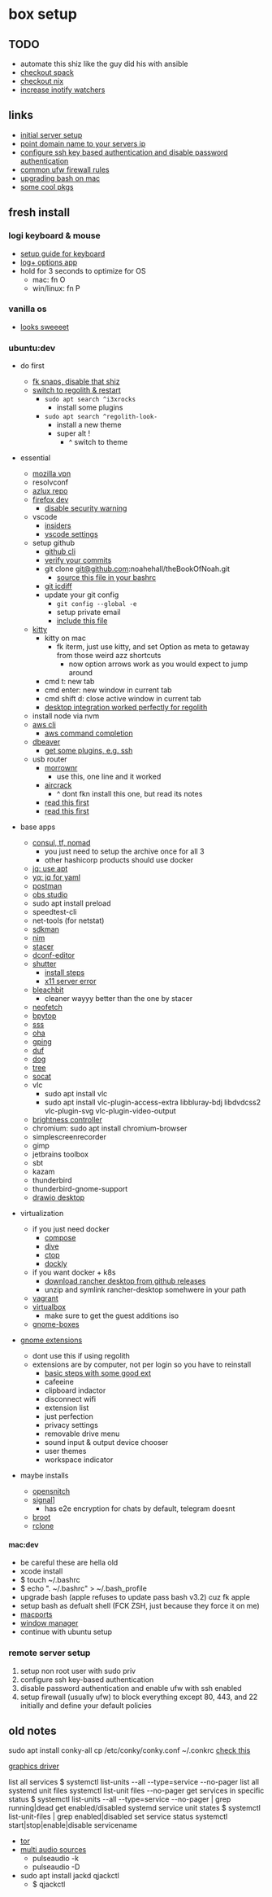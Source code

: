 # box setup

## TODO

- automate this shiz like the guy did his with ansible
- [checkout spack](https://spack-tutorial.readthedocs.io/en/latest/)
- [checkout nix](https://nixos.org/)
- [increase inotify watchers](https://dev.to/rubiin/ubuntu-increase-inotify-watcher-file-watch-limit-kf4)

## links

- [initial server setup](https://www.digitalocean.com/community/tutorials/initial-server-setup-with-ubuntu-16-04)
- [point domain name to your servers ip](https://www.digitalocean.com/community/tutorials/how-to-set-up-a-host-name-with-digitalocean)
- [configure ssh key based authentication and disable password authentication](https://www.digitalocean.com/community/tutorials/how-to-configure-ssh-key-based-authentication-on-a-linux-server)
- [common ufw firewall rules](https://www.digitalocean.com/community/tutorials/ufw-essentials-common-firewall-rules-and-commands)
- [upgrading bash on mac](https://itnext.io/upgrading-bash-on-macos-7138bd1066ba)
- [some cool pkgs](http://packages.azlux.fr/)

## fresh install

### logi keyboard & mouse

- [setup guide for keyboard](https://www.logitech.com/en-us/setup/mxsetup.html)
- [log+ options app](https://www.logitech.com/en-us/software/logi-options-plus.html)
- hold for 3 seconds to optimize for OS
  - mac: fn O
  - win/linux: fn P

### vanilla os

- [looks sweeeet](https://vanillaos.org/)

### ubuntu:dev

- do first

  - [fk snaps, disable that shiz](https://www.simplified.guide/ubuntu/remove-snapd)
  - [switch to regolith & restart](https://regolith-desktop.com/)
    - `sudo apt search ^i3xrocks`
      - install some plugins
    - `sudo apt search ^regolith-look-`
      - install a new theme
      - super alt !
        - ^ switch to theme

- essential
  - [mozilla vpn](https://support.mozilla.org/en-US/kb/how-install-mozilla-vpn-linux-computer)
  - resolvconf
  - [azlux repo](https://packages.azlux.fr/)
  - [firefox dev](https://www.mozilla.org/en-US/firefox/developer/)
    - [disable security warning](https://medium.com/volosoft/how-to-disable-firefox-warning-potential-security-risk-ahead-f081fbf81a4f)
  - vscode
    - [insiders](https://code.visualstudio.com/insiders/)
    - [vscode settings](https://gist.github.com/noahehall/71451b778136a553e785868c37c7e9a0)
  - setup github
    - [github cli](https://github.com/cli/cli/blob/trunk/docs/install_linux.md)
    - [verify your commits](https://docs.github.com/en/authentication/managing-commit-signature-verification)
    - git clone git@github.com:noahehall/theBookOfNoah.git
      - [source this file in your bashrc](linux/_sourceme_.sh)
    - [git icdiff](https://github.com/jeffkaufman/icdiff)
    - update your git config
      - `git config --global -e`
      - setup private email
      - [include this file](linux/.gitconfig)
  - [kitty](https://sw.kovidgoyal.net/kitty/overview/#tabs-and-windows)
    - kitty on mac
      - fk iterm, just use kitty, and set Option as meta to getaway from those weird azz shortcuts
        - now option arrows work as you would expect to jump around
    - cmd t: new tab
    - cmd enter: new window in current tab
    - cmd shift d: close active window in current tab
    - [desktop integration worked perfectly for regolith](https://sw.kovidgoyal.net/kitty/binary/#desktop-integration-on-linux)
  - install node via nvm
  - [aws cli](https://docs.aws.amazon.com/cli/latest/userguide/cli-chap-getting-started.html#cliv2-linux-install)
    - [aws command completion](https://docs.aws.amazon.com/cli/latest/userguide/cli-configure-completion.html)
  - [dbeaver](https://dbeaver.io/download/?start&os=linux&arch=x86_64&dist=deb)
    - [get some plugins, e.g. ssh](https://dbeaver.com/docs/wiki/Optional-extensions)
  - usb router
    - [morrownr](https://github.com/morrownr/8814au)
      - use this, one line and it worked
    - [aircrack](https://github.com/aircrack-ng/rtl8814au)
      - ^ dont fkn install this one, but read its notes
    - [read this first](https://docs.alfa.com.tw/Support/Linux/RTL8814AU/#ubuntu)
    - [read this first](https://miloserdov.org/?p=5493)
- base apps
  - [consul, tf, nomad](https://developer.hashicorp.com/consul/downloads)
    - you just need to setup the archive once for all 3
    - other hashicorp products should use docker
  - [jq: use apt](https://stedolan.github.io/jq/)
  - [yq: jq for yaml](https://github.com/mikefarah/yq)
  - [postman](https://www.postman.com/downloads/)
  - [obs studio](https://obsproject.com/wiki/install-instructions#ubuntumint-installation)
  - sudo apt install preload
  - speedtest-cli
  - net-tools (for netstat)
  - [sdkman](https://sdkman.io/install)
  - [nim](https://nim-lang.org/install_unix.html)
  - [stacer](https://github.com/oguzhaninan/Stacer)
  - [dconf-editor](https://wiki.gnome.org/Apps/DconfEditor)
  - [shutter](https://shutter-project.org/)
    - [install steps](https://launchpad.net/~shutter/+archive/ubuntu/ppa)
    - [x11 server error](https://askubuntu.com/questions/1353360/ubuntu-21-04-shutter-did-not-work-without-x11-server)
  - [bleachbit](https://www.bleachbit.org/features)
    - cleaner wayyy better than the one by stacer
  - [neofetch](https://github.com/dylanaraps/neofetch)
  - [bpytop](https://github.com/aristocratos/bpytop)
  - [sss](https://github.com/azlux/gnos-sockets)
  - [oha](https://github.com/hatoo/oha)
  - [gping](https://github.com/orf/gping)
  - [duf](https://github.com/muesli/duf)
  - [dog](https://github.com/ogham/dog)
  - [tree](https://www.geeksforgeeks.org/tree-command-unixlinux/)
  - [socat](https://www.redhat.com/sysadmin/getting-started-socat)
  - vlc
    - sudo apt install vlc
    - sudo apt install vlc-plugin-access-extra libbluray-bdj libdvdcss2 vlc-plugin-svg vlc-plugin-video-output
  - [brightness controller](https://techstoriesindia.blogspot.com/2020/05/reduce-external-monitor-brightness-ubuntu-linssux.html)
  - chromium: sudo apt install chromium-browser
  - simplescreenrecorder
  - gimp
  - jetbrains toolbox
  - sbt
  - kazam
  - thunderbird
  - thunderbird-gnome-support
  - [drawio desktop](https://github.com/jgraph/drawio-desktop/releases)
- virtualization
  - if you just need docker
    - [compose](https://docs.docker.com/compose/install/)
    - [dive](https://github.com/wagoodman/dive)
    - [ctop](https://github.com/bcicen/ctop)
    - [dockly](https://github.com/lirantal/dockly)
  - if you want docker + k8s
    - [download rancher desktop from github releases](https://github.com/rancher-sandbox/rancher-desktop/releases)
    - unzip and symlink rancher-desktop somehwere in your path
  - [vagrant](https://www.vagrantup.com/)
  - [virtualbox](https://www.virtualbox.org/manual/ch02.html)
    - make sure to get the guest additions iso
  - [gnome-boxes](https://wiki.gnome.org/Apps/Boxes)
- [gnome extensions](https://extensions.gnome.org/)
  - dont use this if using regolith
  - extensions are by computer, not per login so you have to reinstall
    - [basic steps with some good ext](https://thelinuxuser.com/install-gnome-shell-extensions/)
    - cafeeine
    - clipboard indactor
    - disconnect wifi
    - extension list
    - just perfection
    - privacy settings
    - removable drive menu
    - sound input & output device chooser
    - user themes
    - workspace indicator
- maybe installs
  - [opensnitch](https://github.com/evilsocket/opensnitch)
  - [signal](https://signal.org/en/download/)]
    - has e2e encryption for chats by default, telegram doesnt
  - [broot](https://github.com/Canop/broot)
  - [rclone](https://github.com/rclone/rclone)

#### mac:dev

- be careful these are hella old
- xcode install
- $ touch ~/.bashrc
- $ echo ". ~/.bashrc" > ~/.bash_profile
- upgrade bash (apple refuses to update pass bash v3.2) cuz fk apple
- setup bash as defualt shell (FCK ZSH, just because they force it on me)
- [macports](https://www.scrim.psu.edu/support/userspace-macports.html)
- [window manager](https://github.com/ianyh/Amethyst)
- continue with ubuntu setup

### remote server setup

1. setup non root user with sudo priv
2. configure ssh key-based authentication
3. disable password authentication and enable ufw with ssh enabled
4. setup firewall (usually ufw) to block everything except 80, 443, and 22 initially and define your default policies

## old notes

sudo apt install conky-all
cp /etc/conky/conky.conf ~/.conkrc
[check this](https://linuxconfig.org/ubuntu-20-04-system-monitoring-with-conky-widgets)

[graphics driver](https://linuxconfig.org/ubuntu-20-04-tricks-and-things-you-might-not-know#h6-internet)

list all services
$ systemctl list-units --all --type=service --no-pager
list all systemd unit files
systemctl list-unit files --no-pager
get services in specific status
$ systemctl list-units --all --type=service --no-pager | grep running|dead
get enabled/disabled systemd service unit states
$ systemctl list-unit-files | grep enabled|disabled
set service status
systemctl start|stop|enable|disable servicename

- [tor](https://2019.www.torproject.org/docs/debian.html.en)
- [multi audio sources](https://linuxconfig.org/how-to-enable-multiple-simultaneous-audio-outputs-on-pulseaudio-in-linux)
  - pulseaudio -k
  - pulseaudio -D
- sudo apt install jackd qjackctl
  - $ qjackctl
